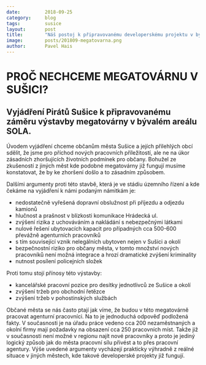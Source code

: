 ```yaml
---
date:         2018-09-25
category:     blog
tags:         susice
layout:       post
title:        "Náš postoj k připravovanému developerskému projektu v bývalém areálu Sola" 
image:        posts/201809-megatovarna.png
author:       Pavel Hais
---
```


# PROČ NECHCEME MEGATOVÁRNU V SUŠICI?

## Vyjádření Pirátů Sušice k připravovanému záměru výstavby megatovárny v bývalém areálu SOLA.

Úvodem vyjádření chceme občanům města Sušice a jejích přilehlých obcí sdělit, že jsme pro příchod nových pracovních příležitostí, ale ne na úkor zásadních zhoršujících životních podmínek pro občany. Bohužel ze zkušeností z jiných měst kde podobné megatovárny již fungují musíme konstatovat, že by ke zhoršení došlo a to zásadním způsobem.

Dalšími argumenty proti této stavbě, která je ve stádiu územního řízení a kde čekáme na vyjádření k námi podaným námitkám je:
- nedostatečně vyřešená dopravní obslužnost při příjezdu a odjezdu kamionů
- hlučnost a prašnost v blízkosti komunikace Hrádecká ul.
- zvýšení rizika z uchováváním a nakládání s nebezpečnými látkami
- nulové řešení ubytovacích kapacit pro případných cca 500-600 převážně agenturních pracovníků
- s tím související vznik nelegálních ubytoven nejen v Sušici a okolí
- bezpečnostní riziko pro občany města, v tomto množství nových pracovníků není možná integrace a hrozí dramatické zvýšení kriminality
- nutnost posílení policejních složek

Proti tomu stojí přínosy této výstavby:
- kancelářské pracovní pozice pro desítky jednotlivců ze Sušice a okolí
- zvýšení tržeb pro obchodní řetězce
- zvýšení tržeb v pohostinských službách

Občané města se nás často ptají jak víme, že budou v této megatovárně pracovat agenturní pracovníci. Na to je jednoduchá odpověď podložená fakty. V současnosti je na úřadu práce vedeno cca 200 nezaměstnaných a okolní firmy mají požadavky na obsazení cca 250 pracovních míst. Takže již v současnosti není možné v regionu najít nové pracovníky a proto je jediný logický způsob jak do města pracovní sílu přivést a to přes pracovní agentury.  Výše uvedené argumenty vycházejí prakticky výhradně z reálné situace v jiných městech, kde takové developerské projekty již fungují.